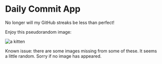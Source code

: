 Daily Commit App
================
No longer will my GitHub streaks be less than perfect!

Enjoy this pseudorandom image:

![a kitten](http://placekitten.com/500/500 "a kitten")

Known issue: there are some images missing from some of these. It seems a little random. Sorry if no image has appeared.